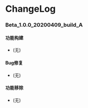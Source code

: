 # ChangeLog

### Beta_1.0.0_20200409_build_A

#### 功能构建

- (无)

#### Bug修复

- (无)

#### 功能移除

- (无)
